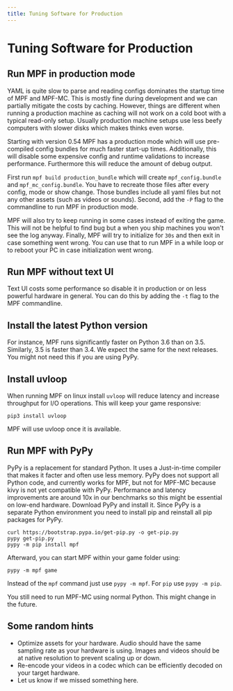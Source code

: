 ```yaml
---
title: Tuning Software for Production
---
```


# Tuning Software for Production


## Run MPF in production mode

YAML is quite slow to parse and reading configs dominates the startup
time of MPF and MPF-MC. This is mostly fine during development and we
can partially mitigate the costs by caching. However, things are
different when running a production machine as caching will not work on
a cold boot with a typical read-only setup. Usually production machine
setups use less beefy computers with slower disks which makes thinks
even worse.

Starting with version 0.54 MPF has a production mode which will use
pre-compiled config bundles for much faster start-up times.
Additionally, this will disable some expensive config and runtime
validations to increase performance. Furthermore this will reduce the
amount of debug output.

First run `mpf build production_bundle` which will create
`mpf_config.bundle` and `mpf_mc_config.bundle`. You have to recreate
those files after every config, mode or show change. Those bundles
include all yaml files but not any other assets (such as videos or
sounds). Second, add the `-P` flag to the commandline to run MPF in
production mode.

MPF will also try to keep running in some cases instead of exiting the
game. This will not be helpful to find bug but a when you ship machines
you won't see the log anyway. Finally, MPF will try to initialize for
`30s` and then exit in case something went wrong. You can use that to
run MPF in a while loop or to reboot your PC in case initialization went
wrong.

## Run MPF without text UI

Text UI costs some performance so disable it in production or on less
powerful hardware in general. You can do this by adding the `-t` flag to
the MPF commandline.

## Install the latest Python version

For instance, MPF runs significantly faster on Python 3.6 than on 3.5.
Similarly, 3.5 is faster than 3.4. We expect the same for the next
releases. You might not need this if you are using PyPy.

## Install uvloop

When running MPF on linux install `uvloop` will reduce latency and
increase throughput for I/O operations. This will keep your game
responsive:

``` console
pip3 install uvloop
```

MPF will use uvloop once it is available.

## Run MPF with PyPy

PyPy is a replacement for standard Python. It uses a Just-in-time
compiler that makes it facter and often use less memory. PyPy does not
support all Python code, and currently works for MPF, but not for MPF-MC
because kivy is not yet compatible with PyPy. Performance and latency
improvements are around 10x in our benchmarks so this might be essential
on low-end hardware. Download PyPy and install it. Since PyPy is a
separate Python environment you need to install pip and reinstall all
pip packages for PyPy.

``` console
curl https://bootstrap.pypa.io/get-pip.py -o get-pip.py
pypy get-pip.py
pypy -m pip install mpf
```

Afterward, you can start MPF within your game folder using:

``` console
pypy -m mpf game
```

Instead of the `mpf` command just use `pypy -m mpf`. For `pip` use
`pypy -m pip`.

You still need to run MPF-MC using normal Python. This might change in
the future.

## Some random hints

* Optimize assets for your hardware. Audio should have the same
    sampling rate as your hardware is using. Images and videos should be
    at native resolution to prevent scaling up or down.
* Re-encode your videos in a codec which can be efficiently decoded on
    your target hardware.
* Let us know if we missed something here.
